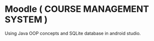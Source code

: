 # Moodle ( COURSE MANAGEMENT SYSTEM )
Using Java OOP concepts and SQLite database in android studio.
